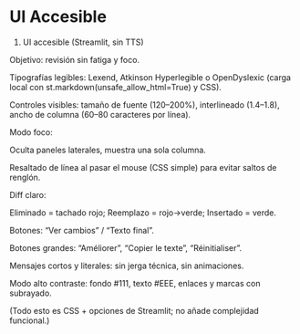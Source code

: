 # UI Accesible

1. UI accesible (Streamlit, sin TTS)

Objetivo: revisión sin fatiga y foco.

Tipografías legibles: Lexend, Atkinson Hyperlegible o OpenDyslexic (carga local con st.markdown(unsafe_allow_html=True) y CSS).

Controles visibles: tamaño de fuente (120–200%), interlineado (1.4–1.8), ancho de columna (60–80 caracteres por línea).

Modo foco:

Oculta paneles laterales, muestra una sola columna.

Resaltado de línea al pasar el mouse (CSS simple) para evitar saltos de renglón.

Diff claro:

Eliminado = tachado rojo; Reemplazo = rojo→verde; Insertado = verde.

Botones: “Ver cambios” / “Texto final”.

Botones grandes: “Améliorer”, “Copier le texte”, “Réinitialiser”.

Mensajes cortos y literales: sin jerga técnica, sin animaciones.

Modo alto contraste: fondo #111, texto #EEE, enlaces y marcas con subrayado.

(Todo esto es CSS + opciones de Streamlit; no añade complejidad funcional.)
